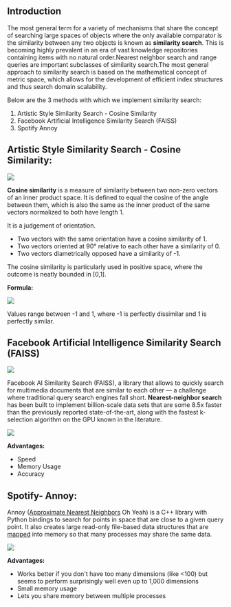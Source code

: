 
## Introduction

The most general term for a variety of mechanisms that share the concept of searching large spaces of objects where the only available comparator is the similarity between any two objects is known as **similarity search**. This is becoming highly prevalent in an era of vast knowledge repositories containing items with no natural order.Nearest neighbor search and range queries are important subclasses of similarity search.The most general approach to similarity search is based on the mathematical concept of metric space, which allows for the development of efficient index structures and thus search domain scalability.

Below are the 3 methods with which we implement similarity search:

1.  Artistic Style Similarity Search - Cosine Similarity
2.  Facebook Artificial Intelligence Similarity Search (FAISS)
3.  Spotify Annoy

## Artistic Style Similarity Search - Cosine Similarity:

![](https://lh4.googleusercontent.com/HvmoLK7ZiavTywAmkxaii5F5Rt5jAKS8tYhX0V3rF3lg_Q2nmXy1iTZlCnWu0BpM4Ln4tkGXUt68NGP3U00gbdTNaV0mzYsuZmovWrvXV3qEHjkULA0uFn8eu1pxG2ZcQlSI1QAj)

**Cosine similarity**  is a measure of similarity between two non-zero vectors of an inner product space. It is defined to equal the cosine of the angle between them, which is also the same as the inner product of the same vectors normalized to both have length 1.

It is a judgement of orientation.

-   Two vectors with the same orientation have a cosine similarity of 1.
-   Two vectors oriented at 90° relative to each other have a similarity of 0.
-   Two vectors diametrically opposed have a similarity of -1.

The cosine similarity is particularly used in positive space, where the outcome is neatly bounded in [0,1].

**Formula:**

![](https://lh3.googleusercontent.com/uvRyWx9U8bnp8uxP6Mr2xPiYS2u4p1v_lFAjczuEwM2lSCoSzZ_ZRCb6Ug3HQWgtG3ezmMdiKEXOmP7dBUZJc-xvu9TGAOapSUi9tZNR7vi7yzTYBaEmSFCIGNZmMwtbD2m2r-Vt)

Values range between -1 and 1, where -1 is perfectly dissimilar and 1 is perfectly similar.

## Facebook Artificial Intelligence Similarity Search (FAISS)

![](https://lh5.googleusercontent.com/HhCuVPKp8RDdlFjLZbjihK5-Kx5i03vCXlE98oYFpnZip_QCAiPHBOnZJGk2AqKu3h3JbQzT33a6TVSrLt7ObCJgDmvY_lpE6A9KTAG_86mWDtYSRD-HYDsk7BKa2j85okaSDKn0)

Facebook AI Similarity Search (FAISS), a library that allows to quickly search for multimedia documents that are similar to each other — a challenge where traditional query search engines fall short.  **Nearest-neighbor search**  has been built to implement billion-scale data sets that are some 8.5x faster than the previously reported state-of-the-art, along with the fastest k-selection algorithm on the GPU known in the literature.

![](https://lh5.googleusercontent.com/JsiLRPDlKi_n7hDM5Uhkx-DKaLroJDVMJsllE_EeYQ2AHgT98XMJzal18o1eFIDz-lppT0wHWYOuxyVzSn1SNdUqAJIxPOAgSM-JPQ4BCbfkQmECzTZlyfYpgeABgWJfggcDXjmh)

**Advantages:**

-   Speed
-   Memory Usage
-   Accuracy

## Spotify- Annoy:

Annoy ([Approximate Nearest Neighbors](http://en.wikipedia.org/wiki/Nearest_neighbor_search#Approximate_nearest_neighbor)  Oh Yeah) is a C++ library with Python bindings to search for points in space that are close to a given query point. It also creates large read-only file-based data structures that are  [mapped](https://en.wikipedia.org/wiki/Mmap)  into memory so that many processes may share the same data.

![](https://lh6.googleusercontent.com/-QaTbnF4VJVYTC7HVWjDmfmGeoXFf1jnxHtW7OwB7UN04l0x9Qt7NhuebEW21xA531ubZtmOCBWMOLFKm07mEc_k1tuYh0Qm0tdsKUprZ4RlCrQWN2RPkgaA3sBOMAF_Ne0m-fUU)

**Advantages:**

-   Works better if you don't have too many dimensions (like <100) but seems to perform surprisingly well even up to 1,000 dimensions
-   Small memory usage
-   Lets you share memory between multiple processes
